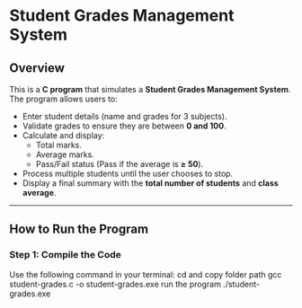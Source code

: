 # Student Grades Management System 

##  Overview
This is a **C program** that simulates a **Student Grades Management System**. The program allows users to:
- Enter student details (name and grades for 3 subjects).
- Validate grades to ensure they are between **0 and 100**.
- Calculate and display:
  - Total marks.
  - Average marks.
  - Pass/Fail status (Pass if the average is **≥ 50**).
- Process multiple students until the user chooses to stop.
- Display a final summary with the **total number of students** and **class average**.

---

##  How to Run the Program
### **Step 1: Compile the Code**
Use the following command in your terminal:
cd and copy folder path
gcc student-grades.c -o student-grades.exe
run the program ./student-grades.exe